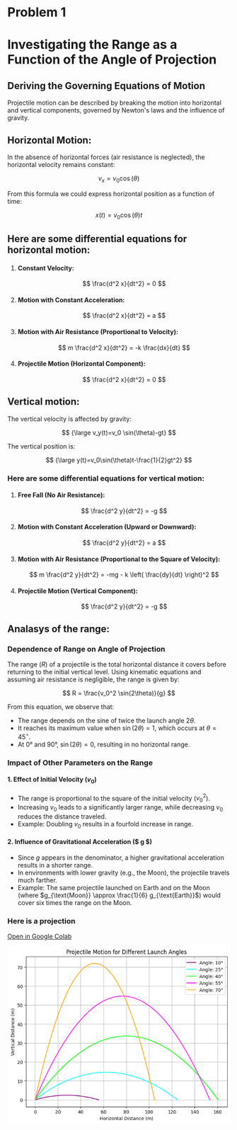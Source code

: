 

# Problem 1


# Investigating the Range as a Function of the Angle of Projection

## Deriving the Governing Equations of Motion

Projectile motion can be described by breaking the motion into horizontal and vertical components, governed by Newton's laws and the influence of gravity.



## Horizontal Motion:

In the absence of horizontal forces (air resistance is neglected), the horizontal velocity remains constant: 

$$ 
v_x=v_0 \cos(\theta)
$$

From this formula we could express horizontal position as a function of time:

$$
x(t)=v_0 \cos(\theta)t
$$



## Here are some differential equations for horizontal motion:


1. #### Constant Velocity:

   $$
   \frac{d^2 x}{dt^2} = 0
   $$

2. #### Motion with Constant Acceleration:

   $$
   \frac{d^2 x}{dt^2} = a
   $$


3. #### Motion with Air Resistance (Proportional to Velocity):

   $$
   m \frac{d^2 x}{dt^2} = -k \frac{dx}{dt}
   $$

4. #### Projectile Motion (Horizontal Component):

   $$
   \frac{d^2 x}{dt^2} = 0
   $$


## Vertical motion:

The vertical velocity is affected by gravity:

 $$
 {\large v_y(t)=v_0 \sin(\theta)-gt}
 $$

The vertical position is:

$$
{\large y(t)=v_0\sin(\theta)t-\frac{1}{2}gt^2}
$$

### Here are some differential equations for vertical motion:

1. #### Free Fall (No Air Resistance):

   $$
   \frac{d^2 y}{dt^2} = -g
   $$

2. #### Motion with Constant Acceleration (Upward or Downward):

   $$
   \frac{d^2 y}{dt^2} = a
   $$

3. #### Motion with Air Resistance (Proportional to the Square of Velocity): 

   $$
   m \frac{d^2 y}{dt^2} = -mg - k \left( \frac{dy}{dt} \right)^2
   $$

4. #### Projectile Motion (Vertical Component):

   $$
   \frac{d^2 y}{dt^2} = -g
   $$

## Analasys of the range:



### Dependence of Range on Angle of Projection  

The range ($R$) of a projectile is the total horizontal distance it covers before returning to the initial vertical level. Using kinematic equations and assuming air resistance is negligible, the range is given by:  

$$
R = \frac{v_0^2 \sin(2\theta)}{g}
$$

From this equation, we observe that:  

- The range depends on the sine of twice the launch angle $2\theta$.  
- It reaches its maximum value when $\sin(2\theta) = 1$, which occurs at $\theta = 45^\circ$.  
- At 0° and 90°, $\sin(2\theta) = 0$, resulting in no horizontal range.  

### Impact of Other Parameters on the Range  

#### 1. Effect of Initial Velocity ($v_0$) 
- The range is proportional to the square of the initial velocity ($v_0^2$).  
- Increasing $v_0$ leads to a significantly larger range, while decreasing $v_0$ reduces the distance traveled.  
- Example: Doubling $v_0$ results in a fourfold increase in range.  

#### 2. Influence of Gravitational Acceleration ($ g $)
- Since $g$ appears in the denominator, a higher gravitational acceleration results in a shorter range.  
- In environments with lower gravity (e.g., the Moon), the projectile travels much farther.  
- Example: The same projectile launched on Earth and on the Moon (where $g_{\text{Moon}} \approx \frac{1}{6} g_{\text{Earth}}$) would cover six times the range on the Moon.

### Here is a projection

[Open in  Google Colab](https://colab.research.google.com/drive/1JHPUWgxSt2TDCQFSSGbUghf_WDlvIvPt#scrollTo=vkCIj7YxY8HU)


![alt text](image-2.png)
